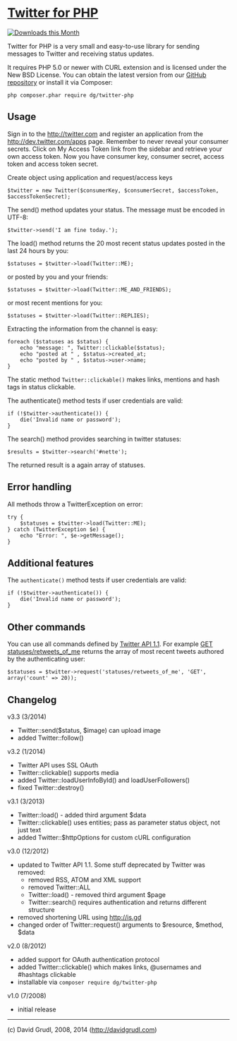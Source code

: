 [Twitter for PHP](http://phpfashion.com/twitter-for-php)
================================

[![Downloads this Month](https://img.shields.io/packagist/dm/dg/twitter-php.svg)](https://packagist.org/packages/dg/twitter-php)

Twitter for PHP is a very small and easy-to-use library for sending
messages to Twitter and receiving status updates.

It requires PHP 5.0 or newer with CURL extension and is licensed under the New BSD License.
You can obtain the latest version from our [GitHub repository](http://github.com/dg/twitter-php)
or install it via Composer:

	php composer.phar require dg/twitter-php


Usage
-----
Sign in to the http://twitter.com and register an application from the http://dev.twitter.com/apps page. Remember
to never reveal your consumer secrets. Click on My Access Token link from the sidebar and retrieve your own access
token. Now you have consumer key, consumer secret, access token and access token secret.

Create object using application and request/access keys

	$twitter = new Twitter($consumerKey, $consumerSecret, $accessToken, $accessTokenSecret);

The send() method updates your status. The message must be encoded in UTF-8:

	$twitter->send('I am fine today.');

The load() method returns the 20 most recent status updates
posted in the last 24 hours by you:

	$statuses = $twitter->load(Twitter::ME);

or posted by you and your friends:

	$statuses = $twitter->load(Twitter::ME_AND_FRIENDS);

or most recent mentions for you:

	$statuses = $twitter->load(Twitter::REPLIES);

Extracting the information from the channel is easy:

	foreach ($statuses as $status) {
		echo "message: ", Twitter::clickable($status);
		echo "posted at " , $status->created_at;
		echo "posted by " , $status->user->name;
	}

The static method `Twitter::clickable()` makes links, mentions and hash tags in status clickable.

The authenticate() method tests if user credentials are valid:

	if (!$twitter->authenticate()) {
		die('Invalid name or password');
	}

The search() method provides searching in twitter statuses:

	$results = $twitter->search('#nette');

The returned result is a again array of statuses.


Error handling
--------------

All methods throw a TwitterException on error:

	try {
		$statuses = $twitter->load(Twitter::ME);
	} catch (TwitterException $e) {
		echo "Error: ", $e->getMessage();
	}


Additional features
-------------------

The `authenticate()` method tests if user credentials are valid:

	if (!$twitter->authenticate()) {
		die('Invalid name or password');
	}


Other commands
--------------

You can use all commands defined by [Twitter API 1.1](https://dev.twitter.com/docs/api/1.1).
For example [GET statuses/retweets_of_me](https://dev.twitter.com/docs/api/1.1/get/statuses/retweets_of_me)
returns the array of most recent tweets authored by the authenticating user:

	$statuses = $twitter->request('statuses/retweets_of_me', 'GET', array('count' => 20));


Changelog
---------
v3.3 (3/2014)
- Twitter::send($status, $image) can upload image
- added Twitter::follow()

v3.2 (1/2014)
- Twitter API uses SSL OAuth
- Twitter::clickable() supports media
- added Twitter::loadUserInfoById() and loadUserFollowers()
- fixed Twitter::destroy()

v3.1 (3/2013)
- Twitter::load() - added third argument $data
- Twitter::clickable() uses entities; pass as parameter status object, not just text
- added Twitter::$httpOptions for custom cURL configuration

v3.0 (12/2012)
- updated to Twitter API 1.1. Some stuff deprecated by Twitter was removed:
	- removed RSS, ATOM and XML support
	- removed Twitter::ALL
	- Twitter::load() - removed third argument $page
	- Twitter::search() requires authentication and returns different structure
- removed shortening URL using http://is.gd
- changed order of Twitter::request() arguments to $resource, $method, $data

v2.0 (8/2012)
- added support for OAuth authentication protocol
- added Twitter::clickable() which makes links, @usernames and #hashtags clickable
- installable via `composer require dg/twitter-php`

v1.0 (7/2008)
- initial release


-----
(c) David Grudl, 2008, 2014 (http://davidgrudl.com)
